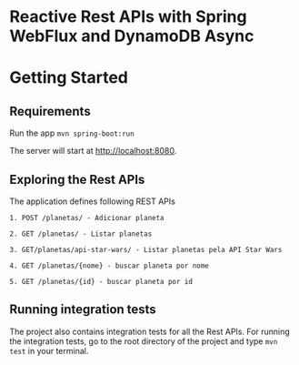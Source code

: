 # Reactive Rest APIs with Spring WebFlux and DynamoDB Async

# Getting Started

## Requirements

Run the app `mvn spring-boot:run`

The server will start at <http://localhost:8080>.

## Exploring the Rest APIs

The application defines following REST APIs

```
1. POST /planetas/ - Adicionar planeta

2. GET /planetas/ - Listar planetas

3. GET/planetas/api-star-wars/ - Listar planetas pela API Star Wars

4. GET /planetas/{nome} - buscar planeta por nome

5. GET /planetas/{id} - buscar planeta por id

```

## Running integration tests

The project also contains integration tests for all the Rest APIs. For running the integration tests, go to the root directory of the project and type `mvn test` in your terminal.

